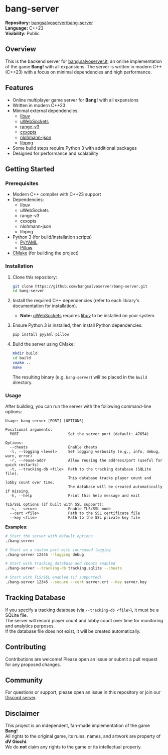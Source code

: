 # bang-server

**Repository:** [bangsalvoserver/bang-server](https://github.com/bangsalvoserver/bang-server)  
**Language:** C++23  
**Visibility:** Public

## Overview

This is the backend server for [bang.salvoserver.it](https://bang.salvoserver.it), an online implementation of the game **Bang!** with all expansions. The server is written in modern C++ (C++23) with a focus on minimal dependencies and high performance.

## Features

- Online multiplayer game server for **Bang!** with all expansions
- Written in modern C++23
- Minimal external dependencies:
  - [libuv](https://github.com/libuv/libuv)
  - [uWebSockets](https://github.com/uNetworking/uWebSockets)
  - [range-v3](https://github.com/ericniebler/range-v3)
  - [cxxopts](https://github.com/jarro2783/cxxopts)
  - [nlohmann-json](https://github.com/nlohmann/json)
  - [libpng](http://www.libpng.org/pub/png/libpng.html)
- Some build steps require Python 3 with additional packages
- Designed for performance and scalability

## Getting Started

### Prerequisites

- Modern C++ compiler with C++23 support
- Dependencies:
  - libuv
  - uWebSockets
  - range-v3
  - cxxopts
  - nlohmann-json
  - libpng
- Python 3 (for build/installation scripts)
  - [PyYAML](https://pyyaml.org/)
  - [Pillow](https://python-pillow.org/)
- [CMake](https://cmake.org/) (for building the project)

### Installation

1. Clone this repository:
    ```sh
    git clone https://github.com/bangsalvoserver/bang-server.git
    cd bang-server
    ```

2. Install the required C++ dependencies (refer to each library's documentation for installation).

    - **Note:** [uWebSockets](https://github.com/uNetworking/uWebSockets) requires [libuv](https://github.com/libuv/libuv) to be installed on your system.

3. Ensure Python 3 is installed, then install Python dependencies:
    ```sh
    pip install pyyaml pillow
    ```

4. Build the server using CMake:
    ```sh
    mkdir build
    cd build
    cmake ..
    make
    ```

   The resulting binary (e.g. `bang-server`) will be placed in the `build` directory.

### Usage

After building, you can run the server with the following command-line options:

```text
Usage: bang-server [PORT] [OPTIONS]

Positional arguments:
  PORT                      Set the server port (default: 47654)

Options:
  --cheats                  Enable cheats
  -l, --logging <level>     Set logging verbosity (e.g., info, debug, warn, error)
  -r, --reuse-addr          Allow reusing the address/port (useful for quick restarts)
  -t, --tracking-db <file>  Path to the tracking database (SQLite file).  
                            This database tracks player count and lobby count over time.
                            The database will be created automatically if missing.
  -h, --help                Print this help message and exit

TLS/SSL options (if built with SSL support):
  -s, --secure              Enable TLS/SSL mode
  --cert <file>             Path to the SSL certificate file
  --key <file>              Path to the SSL private key file
```

**Examples:**
```sh
# Start the server with default options
./bang-server

# Start on a custom port with increased logging
./bang-server 12345 --logging debug

# Start with tracking database and cheats enabled
./bang-server --tracking-db tracking.sqlite --cheats

# Start with TLS/SSL enabled (if supported)
./bang-server 12345 --secure --cert server.crt --key server.key
```

## Tracking Database

If you specify a tracking database (via `--tracking-db <file>`), it must be a SQLite file.  
The server will record player count and lobby count over time for monitoring and analytics purposes.  
If the database file does not exist, it will be created automatically.

## Contributing

Contributions are welcome! Please open an issue or submit a pull request for any proposed changes.

## Community

For questions or support, please open an issue in this repository or join our [Discord server](https://discord.gg/jhQS6ATkgU).

## Disclaimer

This project is an independent, fan-made implementation of the game **Bang!**  
All rights to the original game, its rules, names, and artwork are property of **dV Giochi**.  
We do **not** claim any rights to the game or its intellectual property.
